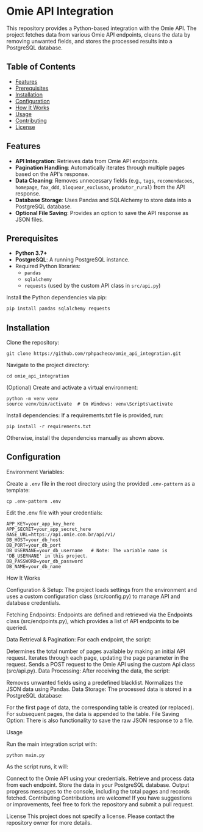 # Omie API Integration

This repository provides a Python-based integration with the Omie API. The project fetches data from various Omie API endpoints, cleans the data by removing unwanted fields, and stores the processed results into a PostgreSQL database.

## Table of Contents

- [Features](#features)
- [Prerequisites](#prerequisites)
- [Installation](#installation)
- [Configuration](#configuration)
- [How It Works](#how-it-works)
- [Usage](#usage)
- [Contributing](#contributing)
- [License](#license)

## Features

- **API Integration**: Retrieves data from Omie API endpoints.
- **Pagination Handling**: Automatically iterates through multiple pages based on the API's response.
- **Data Cleaning**: Removes unnecessary fields (e.g., `tags`, `recomendacoes`, `homepage`, `fax_ddd`, `bloquear_exclusao`, `produtor_rural`) from the API response.
- **Database Storage**: Uses Pandas and SQLAlchemy to store data into a PostgreSQL database.
- **Optional File Saving**: Provides an option to save the API response as JSON files.

## Prerequisites

- **Python 3.7+**
- **PostgreSQL**: A running PostgreSQL instance.
- Required Python libraries:
  - `pandas`
  - `sqlalchemy`
  - `requests` (used by the custom API class in `src/api.py`)

Install the Python dependencies via pip:
```bash
pip install pandas sqlalchemy requests
````

## Installation
Clone the repository:
```
git clone https://github.com/rphpacheco/omie_api_integration.git
```
Navigate to the project directory:

```
cd omie_api_integration
```

(Optional) Create and activate a virtual environment:

```
python -m venv venv
source venv/bin/activate  # On Windows: venv\Scripts\activate
````

Install dependencies: If a requirements.txt file is provided, run:

```
pip install -r requirements.txt
```

Otherwise, install the dependencies manually as shown above.

## Configuration
Environment Variables:

Create a `.env` file in the root directory using the provided `.env-pattern` as a template:

```
cp .env-pattern .env
```

Edit the .env file with your credentials:

```
APP_KEY=your_app_key_here
APP_SECRET=your_app_secret_here
BASE_URL=https://api.omie.com.br/api/v1/
DB_HOST=your_db_host
DB_PORT=your_db_port
DB_USERNANE=your_db_username   # Note: The variable name is 'DB_USERNANE' in this project.
DB_PASSWORD=your_db_password
DB_NAME=your_db_name
```

How It Works

Configuration & Setup:
The project loads settings from the environment and uses a custom configuration class (src/config.py) to manage API and database credentials.

Fetching Endpoints:
Endpoints are defined and retrieved via the Endpoints class (src/endpoints.py), which provides a list of API endpoints to be queried.

Data Retrieval & Pagination:
For each endpoint, the script:

Determines the total number of pages available by making an initial API request.
Iterates through each page, updating the page parameter in the request.
Sends a POST request to the Omie API using the custom Api class (src/api.py).
Data Processing:
After receiving the data, the script:

Removes unwanted fields using a predefined blacklist.
Normalizes the JSON data using Pandas.
Data Storage:
The processed data is stored in a PostgreSQL database:

For the first page of data, the corresponding table is created (or replaced).
For subsequent pages, the data is appended to the table.
File Saving Option:
There is also functionality to save the raw JSON response to a file.

Usage

Run the main integration script with:

```
python main.py
```

As the script runs, it will:

Connect to the Omie API using your credentials.
Retrieve and process data from each endpoint.
Store the data in your PostgreSQL database.
Output progress messages to the console, including the total pages and records fetched.
Contributing
Contributions are welcome! If you have suggestions or improvements, feel free to fork the repository and submit a pull request.

License
This project does not specify a license. Please contact the repository owner for more details.